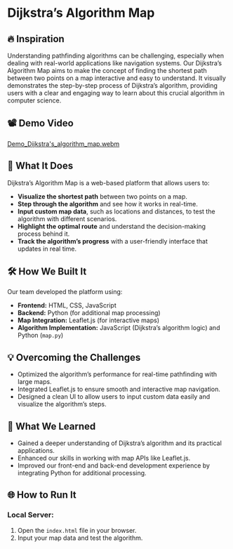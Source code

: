 # Dijkstra’s Algorithm Map

## 🔥 Inspiration

Understanding pathfinding algorithms can be challenging, especially when dealing with real-world applications like navigation systems. Our Dijkstra’s Algorithm Map aims to make the concept of finding the shortest path between two points on a map interactive and easy to understand. It visually demonstrates the step-by-step process of Dijkstra’s algorithm, providing users with a clear and engaging way to learn about this crucial algorithm in computer science.

## 📽 Demo Video
[Demo_Dijkstra's_algorithm_map.webm](https://github.com/user-attachments/assets/800dfacd-800a-4781-b76e-531e815ba182)


## 🚀 What It Does

Dijkstra’s Algorithm Map is a web-based platform that allows users to:

- **Visualize the shortest path** between two points on a map.
- **Step through the algorithm** and see how it works in real-time.
- **Input custom map data**, such as locations and distances, to test the algorithm with different scenarios.
- **Highlight the optimal route** and understand the decision-making process behind it.
- **Track the algorithm’s progress** with a user-friendly interface that updates in real time.

## 🛠️ How We Built It

Our team developed the platform using:

- **Frontend:** HTML, CSS, JavaScript
- **Backend:** Python (for additional map processing)
- **Map Integration:** Leaflet.js (for interactive maps)
- **Algorithm Implementation:** JavaScript (Dijkstra’s algorithm logic) and Python (`map.py`)

## 💡 Overcoming the Challenges

- Optimized the algorithm’s performance for real-time pathfinding with large maps.
- Integrated Leaflet.js to ensure smooth and interactive map navigation.
- Designed a clean UI to allow users to input custom data easily and visualize the algorithm’s steps.

## 📖 What We Learned

- Gained a deeper understanding of Dijkstra’s algorithm and its practical applications.
- Enhanced our skills in working with map APIs like Leaflet.js.
- Improved our front-end and back-end development experience by integrating Python for additional processing.

## 🌐 How to Run It

### **Local Server:**

1. Open the `index.html` file in your browser.
2. Input your map data and test the algorithm.


